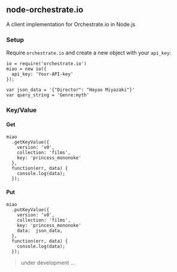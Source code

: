 ## node-orchestrate.io

A client implementation for Orchestrate.io in Node.js

### Setup
Require `orchestrate.io` and create a new object with your `api_key`:

```
io = require('orchestrate.io')
miao = new io({
  api_key: 'Your-API-key'
});

var json_data = '{"Director": "Hayao Miyazaki"}'
var query_string = 'Genre:myth'
```

### Key/Value

#### Get
```
miao
  .getKeyValue({
    version: 'v0',
    collection: 'films',
    key: 'princess_mononoke'
  },
  function(err, data) {
    console.log(data);
  });
```

#### Put
```
miao
  .putKeyValue({
    version: 'v0',
    collection: 'films',
    key: 'princess_mononoke'
    data:  json_data,
  },
  function(err, data) {
    console.log(data);
  });
```

> under development ...
